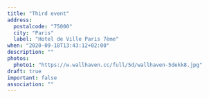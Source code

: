 ```yaml
---
title: "Third event"
address:
  postalcode: "75000"
  city: "Paris"
  label: "Hotel de Ville Paris 7ème"
when: "2020-09-18T13:43:12+02:00"
description: ""
photos:
  photo1: "https://w.wallhaven.cc/full/5d/wallhaven-5dekk8.jpg"
draft: true
important: false
association: ""
---
```

